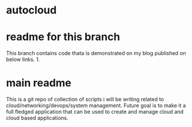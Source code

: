 # autocloud

# readme for this branch
This branch contains code thata is demonstrated on my blog published on below links.
1. 

# main readme
This is a git repo of collection of scripts i will be writing related to cloud/networking/devops/system management. Future goal is to make it a full fledged application that can be used to create and manage cloud and cloud based applications.
